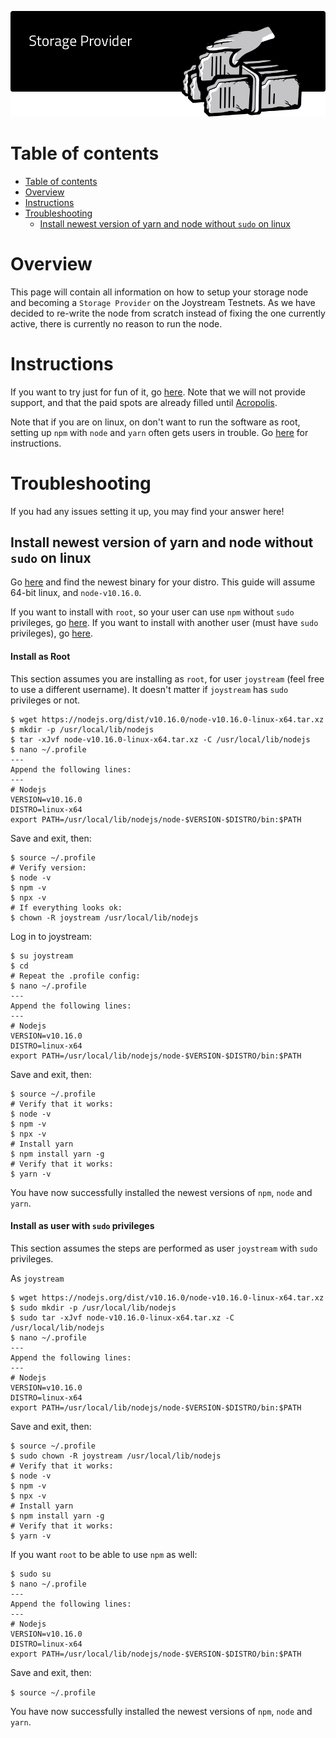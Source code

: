 <p align="center"><img src="storage_provider.png"></p>
<!--
<div align="center">
  <h4>This is a step-by-step guide to setup your <a href="https://github.com/Joystream/storage-node-joystream">storage node</a>, and get started as a Storage Provider on the latest
  <a href="https://testnet.joystream.org/pioneer">Joystream Testnet</a><h4>
</div>
-->


# Table of contents
<!-- TOC START min:1 max:3 link:true asterisk:false update:true -->
- [Table of contents](#table-of-contents)
- [Overview](#overview)
- [Instructions](#instructions)
- [Troubleshooting](#troubleshooting)
  - [Install newest version of yarn and node without `sudo` on linux](#install-newest-version-of-yarn-and-node-without-sudo-on-linux)
<!-- TOC END -->


# Overview

This page will contain all information on how to setup your storage node and becoming a `Storage Provider` on the Joystream Testnets. As we have decided to re-write the node from scratch instead of fixing the one currently active, there is currently no reason to run the node.

# Instructions
If you want to try just for fun of it, go [here](old-instructions.md). Note that we will not provide support, and that the paid spots are already filled until [Acropolis](https://github.com/Joystream/joystream/tree/master/testnets/acropolis).

Note that if you are on linux, on don't want to run the software as root, setting up `npm` with `node` and `yarn` often gets users in trouble. Go [here](#install-npm-without-sudo) for instructions.

# Troubleshooting
If you had any issues setting it up, you may find your answer here!

## Install newest version of yarn and node without `sudo` on linux

Go [here](https://nodejs.org/en/download/) and find the newest binary for your distro. This guide will assume 64-bit linux, and `node-v10.16.0`.

If you want to install with `root`, so your user can use `npm` without `sudo` privileges, go [here](#install-as-root).
If you want to install with another user (must have `sudo` privileges), go [here](#install-as-user-with-sudo-privileges).

#### Install as Root
This section assumes you are installing as `root`, for user `joystream` (feel free to use a different username). It doesn't matter if `joystream` has `sudo` privileges or not.

```
$ wget https://nodejs.org/dist/v10.16.0/node-v10.16.0-linux-x64.tar.xz
$ mkdir -p /usr/local/lib/nodejs
$ tar -xJvf node-v10.16.0-linux-x64.tar.xz -C /usr/local/lib/nodejs
$ nano ~/.profile
---
Append the following lines:
---
# Nodejs
VERSION=v10.16.0
DISTRO=linux-x64
export PATH=/usr/local/lib/nodejs/node-$VERSION-$DISTRO/bin:$PATH
```
Save and exit, then:
```
$ source ~/.profile
# Verify version:
$ node -v
$ npm -v
$ npx -v
# If everything looks ok:
$ chown -R joystream /usr/local/lib/nodejs
```
Log in to joystream:
```
$ su joystream
$ cd
# Repeat the .profile config:
$ nano ~/.profile
---
Append the following lines:
---
# Nodejs
VERSION=v10.16.0
DISTRO=linux-x64
export PATH=/usr/local/lib/nodejs/node-$VERSION-$DISTRO/bin:$PATH
```
Save and exit, then:
```
$ source ~/.profile
# Verify that it works:
$ node -v
$ npm -v
$ npx -v
# Install yarn
$ npm install yarn -g
# Verify that it works:
$ yarn -v
```

You have now successfully installed the newest versions of `npm`, `node` and `yarn`.

#### Install as user with `sudo` privileges
This section assumes the steps are performed as user `joystream` with `sudo` privileges.

As `joystream`
```
$ wget https://nodejs.org/dist/v10.16.0/node-v10.16.0-linux-x64.tar.xz
$ sudo mkdir -p /usr/local/lib/nodejs
$ sudo tar -xJvf node-v10.16.0-linux-x64.tar.xz -C /usr/local/lib/nodejs
$ nano ~/.profile
---
Append the following lines:
---
# Nodejs
VERSION=v10.16.0
DISTRO=linux-x64
export PATH=/usr/local/lib/nodejs/node-$VERSION-$DISTRO/bin:$PATH
```
Save and exit, then:
```
$ source ~/.profile
$ sudo chown -R joystream /usr/local/lib/nodejs
# Verify that it works:
$ node -v
$ npm -v
$ npx -v
# Install yarn
$ npm install yarn -g
# Verify that it works:
$ yarn -v
```
If you want `root` to be able to use `npm` as well:

```
$ sudo su
$ nano ~/.profile
---
Append the following lines:
---
# Nodejs
VERSION=v10.16.0
DISTRO=linux-x64
export PATH=/usr/local/lib/nodejs/node-$VERSION-$DISTRO/bin:$PATH
```
Save and exit, then:

`$ source ~/.profile`

You have now successfully installed the newest versions of `npm`, `node` and `yarn`.
